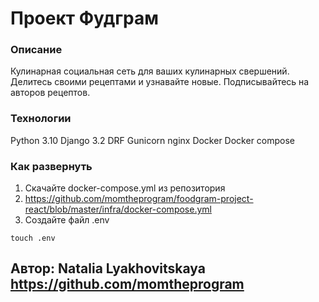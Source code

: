 # Проект Фудграм

### Описание

Кулинарная социальная сеть для ваших кулинарных свершений.
Делитесь своими рецептами и узнавайте новые.
Подписывайтесь на авторов рецептов.

### Технологии

Python 3.10
Django 3.2
DRF
Gunicorn
nginx
Docker
Docker compose

### Как развернуть
1. Скачайте docker-compose.yml из репозитория 
2. https://github.com/momtheprogram/foodgram-project-react/blob/master/infra/docker-compose.yml
2. Создайте файл .env
```
touch .env
```


## Автор: Natalia Lyakhovitskaya https://github.com/momtheprogram

